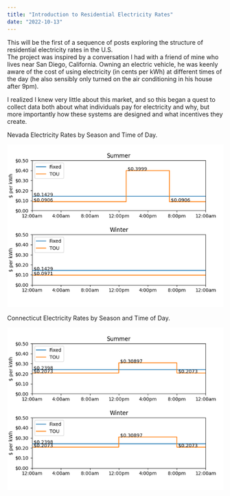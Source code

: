```yaml
---
title: "Introduction to Residential Electricity Rates"
date: "2022-10-13"
---
```


This will be the first of a sequence of posts exploring the structure of residential electricity rates in the U.S.  
The project was inspired by a conversation I had with a friend of mine who lives near San Diego, California.  Owning an electric vehicle,
he was keenly aware of the cost of using electricity (in cents per kWh) at different times of the day 
(he also sensibly only turned on the air conditioning in his house after 9pm). 

I realized I knew very little about this market, and so this began a quest to collect data both about what individuals pay for electricity and why, 
but more importantly how these systems are designed and what incentives they create.




Nevada Electricity Rates by Season and Time of Day.

![NV Rates](/assets/images/output_NV.png)


Connecticut Electricity Rates by Season and Time of Day.

![CT Rates](/assets/images/output_CT.png)
